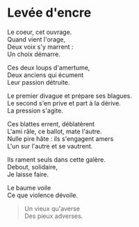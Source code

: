 # Levée d'encre

Le coeur, cet ouvrage.  
Quand vient l'orage,  
Deux voix s'y marrent :  
Un choix démarre.  

Ces deux loups d'amertume,  
Deux anciens qui écument  
Leur passion détruite.  

Le premier divague et prépare ses blagues.  
Le second s'en prive et part à la dérive.  
La pression s'agite.  

Ces blattes errent, déblatèrent  
L'ami râle, ce ballot, mate l'autre.  
Nulle pire hâte : ils s'engagent amers  
L'un sur l'autre et se vautrent.  

Ils rament seuls dans cette galère.  
Debout, solidaire,  
Je laisse faire.  

Le baume voile  
Ce que violence dévoile.  

> Un vieux qu'averse  
> Des pieux adverses.  